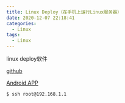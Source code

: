 ```yaml
---
title: Linux Deploy（在手机上运行Linux服务器）
date: 2020-12-07 22:18:41
categories:
  - Linux
tags: 
  - Linux
---
```


linux deploy软件

<!-- more -->

[github](https://github.com/meefik/linuxdeploy)

[Android APP](https://github.com/meefik/linuxdeploy/releases/tag/2.3.0)


``` bash
$ ssh root@192.168.1.1
```